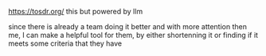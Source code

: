 https://tosdr.org/ this but powered by llm

since there is already a team doing it better and with more attention then me, I can make a helpful tool for them, by either shortenning it or finding if it meets some criteria that they have